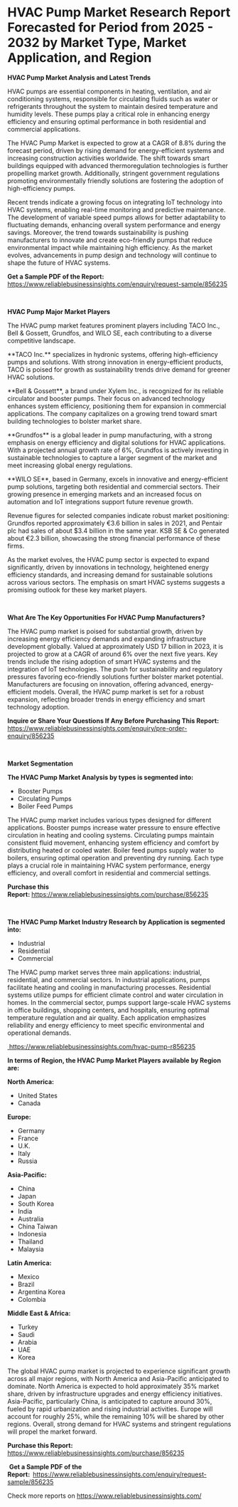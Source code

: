 <p><h1>HVAC Pump Market Research Report Forecasted for Period from 2025 -  2032 by Market Type, Market Application, and Region</h1></p><p><strong>HVAC Pump Market Analysis and Latest Trends</strong></p>
<p><p>HVAC pumps are essential components in heating, ventilation, and air conditioning systems, responsible for circulating fluids such as water or refrigerants throughout the system to maintain desired temperature and humidity levels. These pumps play a critical role in enhancing energy efficiency and ensuring optimal performance in both residential and commercial applications.</p><p>The HVAC Pump Market is expected to grow at a CAGR of 8.8% during the forecast period, driven by rising demand for energy-efficient systems and increasing construction activities worldwide. The shift towards smart buildings equipped with advanced thermoregulation technologies is further propelling market growth. Additionally, stringent government regulations promoting environmentally friendly solutions are fostering the adoption of high-efficiency pumps.</p><p>Recent trends indicate a growing focus on integrating IoT technology into HVAC systems, enabling real-time monitoring and predictive maintenance. The development of variable speed pumps allows for better adaptability to fluctuating demands, enhancing overall system performance and energy savings. Moreover, the trend towards sustainability is pushing manufacturers to innovate and create eco-friendly pumps that reduce environmental impact while maintaining high efficiency. As the market evolves, advancements in pump design and technology will continue to shape the future of HVAC systems.</p></p>
<p><strong>Get a Sample PDF of the Report:&nbsp;</strong> <a href="https://www.reliablebusinessinsights.com/enquiry/request-sample/856235?utm_campaign=2238&utm_medium=2&utm_source=Github&utm_content=ia&utm_term=08042025&utm_id=hvac-pump">https://www.reliablebusinessinsights.com/enquiry/request-sample/856235</a></p>
<p>&nbsp;</p>
<p><strong>HVAC Pump Major Market Players</strong></p>
<p><p>The HVAC pump market features prominent players including TACO Inc., Bell & Gossett, Grundfos, and WILO SE, each contributing to a diverse competitive landscape. </p><p>**TACO Inc.** specializes in hydronic systems, offering high-efficiency pumps and solutions. With strong innovation in energy-efficient products, TACO is poised for growth as sustainability trends drive demand for greener HVAC solutions. </p><p>**Bell & Gossett**, a brand under Xylem Inc., is recognized for its reliable circulator and booster pumps. Their focus on advanced technology enhances system efficiency, positioning them for expansion in commercial applications. The company capitalizes on a growing trend toward smart building technologies to bolster market share.</p><p>**Grundfos** is a global leader in pump manufacturing, with a strong emphasis on energy efficiency and digital solutions for HVAC applications. With a projected annual growth rate of 6%, Grundfos is actively investing in sustainable technologies to capture a larger segment of the market and meet increasing global energy regulations.</p><p>**WILO SE**, based in Germany, excels in innovative and energy-efficient pump solutions, targeting both residential and commercial sectors. Their growing presence in emerging markets and an increased focus on automation and IoT integrations support future revenue growth.</p><p>Revenue figures for selected companies indicate robust market positioning: Grundfos reported approximately €3.6 billion in sales in 2021, and Pentair plc had sales of about $3.4 billion in the same year. KSB SE & Co generated about €2.3 billion, showcasing the strong financial performance of these firms.</p><p>As the market evolves, the HVAC pump sector is expected to expand significantly, driven by innovations in technology, heightened energy efficiency standards, and increasing demand for sustainable solutions across various sectors. The emphasis on smart HVAC systems suggests a promising outlook for these key market players.</p></p>
<p>&nbsp;</p>
<p><strong>What Are The Key Opportunities For HVAC Pump Manufacturers?</strong></p>
<p><p>The HVAC pump market is poised for substantial growth, driven by increasing energy efficiency demands and expanding infrastructure development globally. Valued at approximately USD 17 billion in 2023, it is projected to grow at a CAGR of around 6% over the next five years. Key trends include the rising adoption of smart HVAC systems and the integration of IoT technologies. The push for sustainability and regulatory pressures favoring eco-friendly solutions further bolster market potential. Manufacturers are focusing on innovation, offering advanced, energy-efficient models. Overall, the HVAC pump market is set for a robust expansion, reflecting broader trends in energy efficiency and smart technology adoption.</p></p>
<p><strong>Inquire or Share Your Questions If Any Before Purchasing This Report:</strong> <a href="https://www.reliablebusinessinsights.com/enquiry/pre-order-enquiry/856235?utm_campaign=2238&utm_medium=2&utm_source=Github&utm_content=ia&utm_term=08042025&utm_id=hvac-pump">https://www.reliablebusinessinsights.com/enquiry/pre-order-enquiry/856235</a></p>
<p>&nbsp;</p>
<p><strong>Market Segmentation</strong></p>
<p><strong>The HVAC Pump Market Analysis by types is segmented into:</strong></p>
<p><ul><li>Booster Pumps</li><li>Circulating Pumps</li><li>Boiler Feed Pumps</li></ul></p>
<p><p>The HVAC pump market includes various types designed for different applications. Booster pumps increase water pressure to ensure effective circulation in heating and cooling systems. Circulating pumps maintain consistent fluid movement, enhancing system efficiency and comfort by distributing heated or cooled water. Boiler feed pumps supply water to boilers, ensuring optimal operation and preventing dry running. Each type plays a crucial role in maintaining HVAC system performance, energy efficiency, and overall comfort in residential and commercial settings.</p></p>
<p><strong>Purchase this Report:&nbsp;</strong><a href="https://www.reliablebusinessinsights.com/purchase/856235?utm_campaign=2238&utm_medium=2&utm_source=Github&utm_content=ia&utm_term=08042025&utm_id=hvac-pump">https://www.reliablebusinessinsights.com/purchase/856235</a></p>
<p>&nbsp;</p>
<p><strong>The HVAC Pump Market Industry Research by Application is segmented into:</strong></p>
<p><ul><li>Industrial</li><li>Residential</li><li>Commercial</li></ul></p>
<p><p>The HVAC pump market serves three main applications: industrial, residential, and commercial sectors. In industrial applications, pumps facilitate heating and cooling in manufacturing processes. Residential systems utilize pumps for efficient climate control and water circulation in homes. In the commercial sector, pumps support large-scale HVAC systems in office buildings, shopping centers, and hospitals, ensuring optimal temperature regulation and air quality. Each application emphasizes reliability and energy efficiency to meet specific environmental and operational demands.</p></p>
<p><a href="https://www.reliablebusinessinsights.com/hvac-pump-r856235?utm_campaign=2238&utm_medium=2&utm_source=Github&utm_content=ia&utm_term=08042025&utm_id=hvac-pump">&nbsp;https://www.reliablebusinessinsights.com/hvac-pump-r856235</a></p>
<p><strong>In terms of Region, the HVAC Pump Market Players available by Region are:</strong></p>
<p>
    <p> <strong> North America: </strong>
        <ul>
            <li>United States</li>
            <li>Canada</li>
        </ul>
        </p> 
    <p> <strong> Europe: </strong>
        <ul>
            <li>Germany</li>
            <li>France</li>
            <li>U.K.</li>
            <li>Italy</li>
            <li>Russia</li>
        </ul>
        </p> 
    <p> <strong> Asia-Pacific: </strong>
        <ul>
            <li>China</li>
            <li>Japan</li>
            <li>South Korea</li>
            <li>India</li>
            <li>Australia</li>
            <li>China Taiwan</li>
            <li>Indonesia</li>
            <li>Thailand</li>
            <li>Malaysia</li>
        </ul>
        </p> 
    <p> <strong> Latin America: </strong>
        <ul>
            <li>Mexico</li>
            <li>Brazil</li>
            <li>Argentina Korea</li>
            <li>Colombia</li>
        </ul>
        </p> 
    <p> <strong> Middle East & Africa: </strong>
        <ul>
            <li>Turkey</li>
            <li>Saudi</li>
            <li>Arabia</li>
            <li>UAE</li>
            <li>Korea</li>
        </ul>
    </p>
    </p>
<p><p>The global HVAC pump market is projected to experience significant growth across all major regions, with North America and Asia-Pacific anticipated to dominate. North America is expected to hold approximately 35% market share, driven by infrastructure upgrades and energy efficiency initiatives. Asia-Pacific, particularly China, is anticipated to capture around 30%, fueled by rapid urbanization and rising industrial activities. Europe will account for roughly 25%, while the remaining 10% will be shared by other regions. Overall, strong demand for HVAC systems and stringent regulations will propel the market forward.</p></p>
<p><strong>Purchase this Report: </strong><a href="https://www.reliablebusinessinsights.com/purchase/856235?utm_campaign=2238&utm_medium=2&utm_source=Github&utm_content=ia&utm_term=08042025&utm_id=hvac-pump">https://www.reliablebusinessinsights.com/purchase/856235</a></p>
<p>&nbsp;<strong>Get a Sample PDF of the Report:&nbsp;&nbsp;</strong><a href="https://www.reliablebusinessinsights.com/enquiry/request-sample/856235?utm_campaign=2238&utm_medium=2&utm_source=Github&utm_content=ia&utm_term=08042025&utm_id=hvac-pump">https://www.reliablebusinessinsights.com/enquiry/request-sample/856235</a></p>
<p><strong></strong></p>
<p>Check more reports on <a href="https://www.reliablebusinessinsights.com/?utm_campaign=2238&utm_medium=2&utm_source=Github&utm_content=ia&utm_term=08042025&utm_id=hvac-pump">https://www.reliablebusinessinsights.com/</a></p>